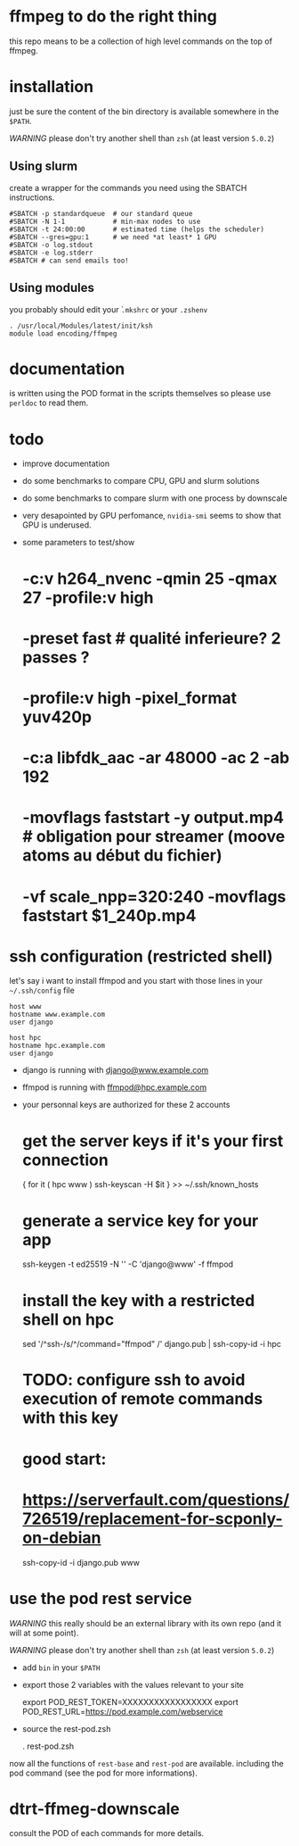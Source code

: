 # ffmpeg to do the right thing

this repo means to be a collection of high level commands on the top of ffmpeg.

# installation

just be sure the content of the bin directory is available somewhere in the `$PATH`.

*WARNING* please don't try another shell than `zsh` (at least version `5.0.2`)

## Using slurm

create a wrapper for the commands you need using the SBATCH instructions.

    #SBATCH -p standardqueue  # our standard queue
    #SBATCH -N 1-1            # min-max nodes to use
    #SBATCH -t 24:00:00       # estimated time (helps the scheduler)
    #SBATCH --gres=gpu:1      # we need *at least* 1 GPU
    #SBATCH -o log.stdout
    #SBATCH -e log.stderr
    #SBATCH # can send emails too!

## Using modules

you probably should edit your ̀`.mkshrc` or your `.zshenv`

    . /usr/local/Modules/latest/init/ksh
    module load encoding/ffmpeg

# documentation

is written using the POD format in the scripts themselves so please use `perldoc` to read them.

# todo

* improve documentation
* do some benchmarks to compare CPU, GPU and slurm solutions
* do some benchmarks to compare slurm with one process by downscale
* very desapointed by GPU perfomance, `nvidia-smi` seems to show that GPU is underused.
* some parameters to test/show

    # -c:v h264_nvenc -qmin 25 -qmax 27 -profile:v high
    # -preset fast # qualité inferieure? 2 passes ?
    # -profile:v high -pixel_format yuv420p
    # -c:a libfdk_aac -ar 48000 -ac 2 -ab 192
    # -movflags faststart -y output.mp4 # obligation pour streamer (moove atoms au début du fichier)
    # -vf scale_npp=320:240 -movflags faststart $1_240p.mp4

# ssh configuration (restricted shell)

let's say i want to install ffmpod and you start with those lines in your `~/.ssh/config` file

    host www
    hostname www.example.com
    user django

    host hpc
    hostname hpc.example.com
    user django

* django is running with django@www.example.com
* ffmpod is running with ffmpod@hpc.example.com
* your personnal keys are authorized for these 2 accounts

    # get the server keys if it's your first connection
    { for it ( hpc www )
        ssh-keyscan -H $it } >> ~/.ssh/known_hosts

    # generate a service key for your app
    ssh-keygen -t ed25519 -N '' -C 'django@www' -f ffmpod

    # install the key with a restricted shell on hpc

    sed '/^ssh-/s/^/command="ffmpod" /' django.pub | ssh-copy-id -i hpc

    # TODO: configure ssh to avoid execution of remote commands with this key
    # good start:
    # https://serverfault.com/questions/726519/replacement-for-scponly-on-debian

    ssh-copy-id -i django.pub www

# use the pod rest service

*WARNING* this really should be an external library with its own repo (and it will at
some point).

*WARNING* please don't try another shell than `zsh` (at least version `5.0.2`)

* add `bin` in your `$PATH`
* export those 2 variables with the values relevant to your site

    export POD_REST_TOKEN=XXXXXXXXXXXXXXXXX
    export POD_REST_URL=https://pod.example.com/webservice

* source the rest-pod.zsh

    . rest-pod.zsh

now all the functions of `rest-base` and `rest-pod` are available. including the pod command
(see the pod for more informations).

# dtrt-ffmeg-downscale

consult the POD of each commands for more details.

